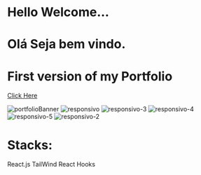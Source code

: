 # Hello Welcome...
# Olá Seja bem vindo.
<h1>First version of my Portfolio</h1>
<a href='https://portfolio-kevintavares33.vercel.app/'>Click Here</a>

![portfolioBanner](https://github.com/Kevintavares33/Portfolio/assets/125915861/e40866b5-8c86-4fd3-9fa1-7fa03ca33ef9)
![responsivo](https://github.com/Kevintavares33/Portfolio/assets/125915861/264814e7-230e-4d67-866e-7114d30b0d07)
![responsivo-3](https://github.com/Kevintavares33/Portfolio/assets/125915861/ea10608b-8113-49f8-b122-7b1b9191ca46)
![responsivo-4](https://github.com/Kevintavares33/Portfolio/assets/125915861/e2f146dc-1e48-4b1a-b769-c8d4a29564e2)
![responsivo-5](https://github.com/Kevintavares33/Portfolio/assets/125915861/d0d201b0-a172-4363-823c-a05aa7ce0984)
![responsivo-2](https://github.com/Kevintavares33/Portfolio/assets/125915861/2327f70f-1df3-4b2a-9841-3ea3ea0c25ee)

# Stacks:
  React.js
  TailWind
  React Hooks
